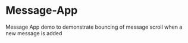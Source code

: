 # Message-App
Message App demo to demonstrate bouncing of message scroll when a new message is added
